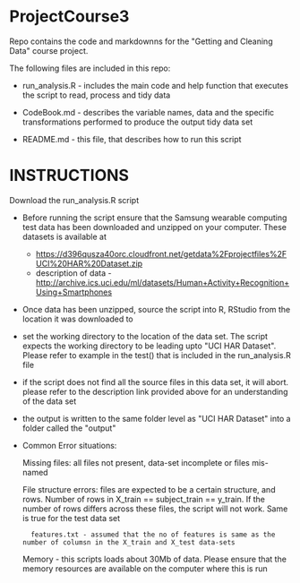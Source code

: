 ProjectCourse3
==============

Repo contains the code and markdownns for the "Getting and Cleaning Data" course project.

The following files are included in this repo:

* run_analysis.R - includes the main code and help function that executes the script to read, process and tidy data

* CodeBook.md - describes the variable names, data and the specific transformations performed to produce the output tidy data set

* README.md - this file, that describes how to run this script


INSTRUCTIONS
============

Download the run_analysis.R script 

* Before running the script ensure that the Samsung wearable computing test data has been downloaded and unzipped on your computer. These datasets is available at
    * https://d396qusza40orc.cloudfront.net/getdata%2Fprojectfiles%2FUCI%20HAR%20Dataset.zip 
    * description of data - http://archive.ics.uci.edu/ml/datasets/Human+Activity+Recognition+Using+Smartphones 

* Once data has been unzipped, source the script into R, RStudio from the location it was downloaded to

* set the working directory to the location of the data set. The script expects the working directory to be leading upto "UCI HAR Dataset". Please refer to example in the test() that is included in the run_analysis.R file

* if the script does not find all the source files in this data set, it will abort. please refer to the description link provided above for an understanding of the data set

* the output is written to the same folder level as "UCI HAR Dataset" into a folder called the "output"

* Common Error situations:
    
    Missing files: all files not present, data-set incomplete or files mis-named
    
    File structure errors: files are expected to be a certain structure, and rows. Number of rows in 
        X_train == subject_train == y_train. If the number of rows differs across these files, the script will not work.
        Same is true for the test data set
        
        features.txt - assumed that the no of features is same as the number of columsn in the X_train and X_test data-sets
    
    Memory - this scripts loads about 30Mb of data. Please ensure that the memory resources are available on the computer where this is run
    
